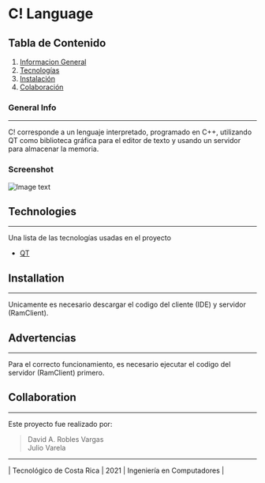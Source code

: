 # C! Language

## Tabla de Contenido
1. [Informacion General](#general-info)
2. [Tecnologías](#technologies)
3. [Instalación](#installation)
4. [Colaboración](#collaboration)
### General Info
***
C! corresponde a un lenguaje interpretado, programado en C++, utilizando QT como biblioteca gráfica para el editor de texto y usando un servidor para almacenar la memoria.
### Screenshot
![Image text](https://cdn.discordapp.com/attachments/840670722790522890/843074457207439390/unknown.png)
## Technologies
***
Una lista de las tecnologías usadas en el proyecto
* [QT](https://www.qt.io/)


## Installation
***
Unicamente es necesario descargar el codigo del cliente (IDE) y servidor (RamClient).
## Advertencias
***
Para el correcto funcionamiento, es necesario ejecutar el codigo del servidor (RamClient) primero.

## Collaboration
***
Este proyecto fue realizado por:
> David A. Robles Vargas   
> Julio Varela

***
| Tecnológico de Costa Rica | 2021 | Ingeniería en Computadores |
